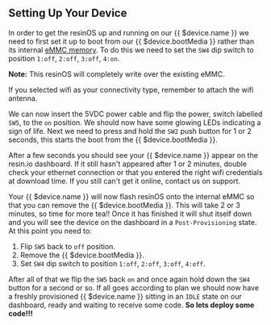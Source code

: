 ## Setting Up Your Device

In order to get the resinOS up and running on our {{ $device.name }} we need to first set it up to boot from our {{ $device.bootMedia }} rather than its internal [eMMC memory][emmc-link]. To do this we need to set the `SW4` dip switch to position `1:off`, `2:off`, `3:off`, `4:on`.

__Note:__ This resinOS will completely write over the existing eMMC.

<!-- <img src="/img/artik5/artik5-dev-kit.png" width="80%"> -->
If you selected wifi as your connectivity type, remember to attach the wifi antenna.

We can now insert the 5VDC power cable and flip the power, switch labelled `SW5`, to the `on` position. We should now have some glowing LEDs indicating a sign of life. Next we need to press and hold the `SW2` push button for 1 or 2 seconds, this starts the boot from the {{ $device.bootMedia }}.

After a few seconds you should see your {{ $device.name }} appear on the resin.io dashboard. If it still hasn't appeared after 1 or 2 minutes, double check your ethernet connection or that you entered the right wifi credentials at download time. If you still can't get it online, contact us on support.

Your {{ $device.name }} will now flash resinOS onto the internal eMMC so that you can remove the {{ $device.bootMedia }}. This will take 2 or 3 minutes, so time for more tea!! Once it has finished it will shut itself down and you will see the device on the dashboard in a `Post-Provisioning` state. At this point you need to:
1. Flip `SW5` back to `off` position.
2. Remove the {{ $device.bootMedia }}.
3. Set `SW4` dip switch to position `1:off`, `2:off`, `3:off`, `4:off`.

After all of that we flip the `SW5` back `on` and once again hold down the `SW4` button for a second or so. If all goes according to plan we should now have a freshly provisioned {{ $device.name }} sitting in an `IDLE` state on our dashboard, ready and waiting to receive some code. **So lets deploy some code!!!**

[emmc-link]:http://www.datalight.com/solutions/technologies/emmc/what-is-emmc
